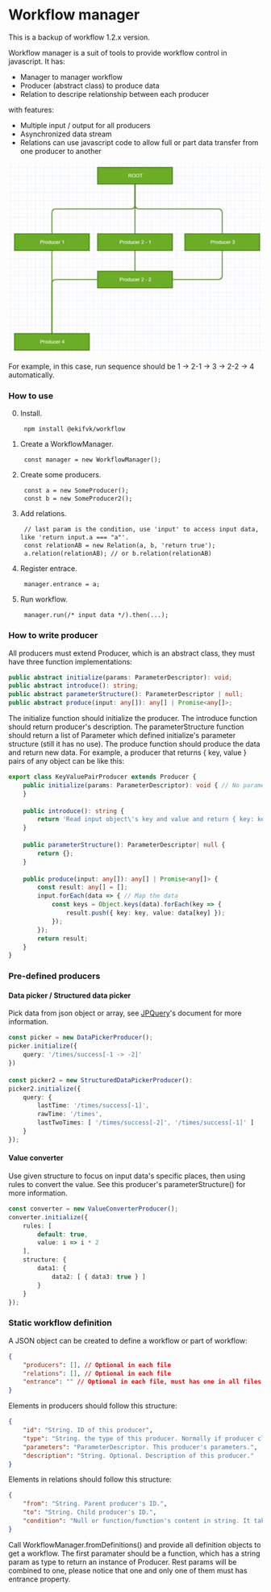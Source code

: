 # Workflow manager

This is a backup of workflow 1.2.x version.

Workflow manager is a suit of tools to provide workflow control in javascript. It has:

* Manager to manager workflow
* Producer (abstract class) to produce data
* Relation to descripe relationship between each producer

with features:

* Multiple input / output for all producers
* Asynchronized data stream
* Relations can use javascript code to allow full or part data transfer from one producer to another

![](https://raw.githubusercontent.com/WinUP/workflow/master/docs/sequence.png)

For example, in this case, run sequence should be 1 -> 2-1 -> 3 -> 2-2 -> 4 automatically.

### How to use

0. Install.

        npm install @ekifvk/workflow

1. Create a WorkflowManager.

        const manager = new WorkflowManager();

2. Create some producers.

        const a = new SomeProducer();
        const b = new SomeProducer2();

3. Add relations.

        // last param is the condition, use 'input' to access input data, like 'return input.a === "a"'.
        const relationAB = new Relation(a, b, 'return true');
        a.relation(relationAB); // or b.relation(relationAB)

4. Register entrace.

        manager.entrance = a;

5. Run workflow.

        manager.run(/* input data */).then(...);

### How to write producer

All producers must extend Producer, which is an abstract class, they must have three function implementations:

```typescript
public abstract initialize(params: ParameterDescriptor): void;
public abstract introduce(): string;
public abstract parameterStructure(): ParameterDescriptor | null;
public abstract produce(input: any[]): any[] | Promise<any[]>;
```

The initialize function should initialize the producer. The introduce function should return producer's description. The parameterStructure function should return a list of Parameter which defined initialize's parameter structure (still it has no use). The produce function should produce the data and return new data. For example, a producer that returns { key, value } pairs of any object can be like this:

```typescript
export class KeyValuePairProducer extends Producer {
    public initialize(params: ParameterDescriptor): void { // No parameter
    }

    public introduce(): string {
        return 'Read input object\'s key and value and return { key: key, value: value } array';
    }

    public parameterStructure(): ParameterDescriptor| null {
        return {};
    }

    public produce(input: any[]): any[] | Promise<any[]> {
        const result: any[] = [];
        input.forEach(data => { // Map the data
            const keys = Object.keys(data).forEach(key => {
                result.push({ key: key, value: data[key] }); 
            });
        });
        return result;
    }
}
```

### Pre-defined producers

#### Data picker / Structured data picker

Pick data from json object or array, see [JPQuery](https://www.npmjs.com/package/@ekifvk/jpquery)'s document for more information.

```typescript
const picker = new DataPickerProducer();
picker.initialize({
    query: '/times/success[-1 -> -2]'
})

const picker2 = new StructuredDataPickerProducer():
picker2.initialize({
    query: {
        lastTime: '/times/success[-1]',
        rawTime: '/times',
        lastTwoTimes: [ '/times/success[-2]', '/times/success[-1]' ]
    }
});
```

#### Value converter

Use given structure to focus on input data\'s specific places, then using rules to convert the value. See this producer's parameterStructure() for more information.

```typescript
const converter = new ValueConverterProducer();
converter.initialize({
    rules: [
        default: true,
        value: i => i * 2
    ],
    structure: {
        data1: {
            data2: [ { data3: true } ]
        }
    }
});
```

### Static workflow definition

A JSON object can be created to define a workflow or part of workflow:

```json
{
    "producers": [], // Optional in each file
    "relations": [], // Optional in each file
    "entrance": "" // Optional in each file, must has one in all files. Entrance producer's ID.
}
```

Elements in producers should follow this structure:

```json
{
    "id": "String. ID of this producer",
    "type": "String. the type of this producer. Normally if producer class's name is <name>Producer, then <name> is the type of that producer.",
    "parameters": "ParameterDescriptor. This producer's parameters.",
    "description": "String. Optional. Description of this producer."
}
```

Elements in relations should follow this structure:

```json
{
    "from": "String. Parent producer's ID.",
    "to": "String. Child producer's ID.",
    "condition": "Null or function/function's content in string. It takes one param and should return true/false. Condition to judge the data that pass through this relation (in JavaScript)."
}
```

Call WorkflowManager.fromDefinitions() and provide all definition objects to get a workflow. The first paramater should be a function, which has a string param as type to return an instance of Producer. Rest params will be combined to one, please notice that one and only one of them must has entrance property.
